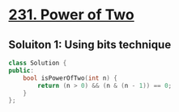 # [231. Power of Two](https://leetcode.com/problems/power-of-two/description/)

## Soluiton 1: Using bits technique
```c++
class Solution {
public:
    bool isPowerOfTwo(int n) {
        return (n > 0) && (n & (n - 1)) == 0;
    }
};
```
